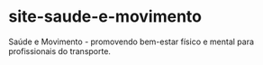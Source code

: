 # site-saude-e-movimento
Saúde e Movimento - promovendo bem-estar físico e mental para profissionais do transporte.

